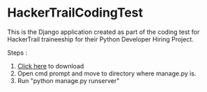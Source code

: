 # HackerTrailCodingTest

This is the Django application created as part of the coding test for HackerTrail traineeship for their Python Developer Hiring Project.

Steps :
<br>
1) <a href="https://github.com/Larvichee/HackerTrailCodingTest/archive/master.zip">Click here</a> to download
2) Open cmd prompt and move to directory where manage.py is.
3) Run "python manage.py runserver"
